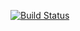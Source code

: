 [![Build Status](https://travis-ci.org/MurphyMarkW/nui.svg?branch=master)](https://travis-ci.org/MurphyMarkW/nui)
